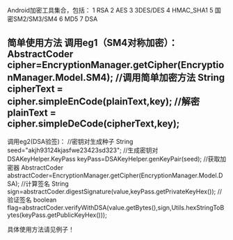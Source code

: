 Android加密工具集合，包括：
1 RSA
2 AES
3 3DES/DES
4 HMAC_SHA1
5 国密SM2/SM3/SM4
6 MD5
7 DSA

简单使用方法
调用eg1（SM4对称加密）：
AbstractCoder cipher=EncryptionManager.getCipher(EncryptionManager.Model.SM4);
//调用简单加密方法
String cipherText =  cipher.simpleEnCode(plainText,key);
//解密
plainText = cipher.simpleDeCode(cipherText,key);
---------
调用eg2(DSA验签)：
//密钥对生成种子
String seed="akjh93124kjasfwe23423sd323";
//生成密钥对
DSAKeyHelper.KeyPass keyPass=DSAKeyHelper.genKeyPair(seed);
//获取加密器
AbstractCoder abstractCoder=EncryptionManager.getCipher(EncryptionManager.Model.DSA);
//计算签名
String sign=abstractCoder.digestSignature(value,keyPass.getPrivateKeyHex());
//验证签名
boolean flag=abstractCoder.verifyWithDSA(value.getBytes(),sign,Utils.hexStringToBytes(keyPass.getPublicKeyHex()));

具体使用方法请见例子！

